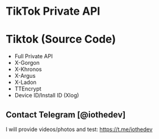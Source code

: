 # TikTok Private API

# Tiktok (Source Code)
* Full Private API
* X-Gorgon
* X-Khronos 
* X-Argus 
* X-Ladon 
* TTEncrypt
* Device ID/Install ID (Xlog)

## Contact Telegram [@iothedev] 
I will provide videos/photos and test:
https://t.me/iothedev
